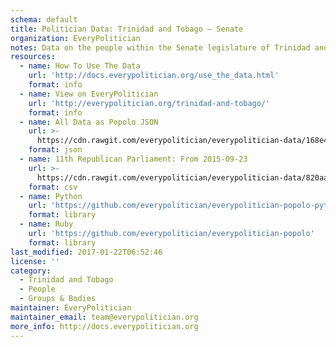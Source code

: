 ```yaml
---
schema: default
title: Politician Data: Trinidad and Tobago — Senate
organization: EveryPolitician
notes: Data on the people within the Senate legislature of Trinidad and Tobago.
resources:
  - name: How To Use The Data
    url: 'http://docs.everypolitician.org/use_the_data.html'
    format: info
  - name: View on EveryPolitician
    url: 'http://everypolitician.org/trinidad-and-tobago/'
    format: info
  - name: All Data as Popolo JSON
    url: >-
      https://cdn.rawgit.com/everypolitician/everypolitician-data/168e40cf2ef69d3208618df9ee2083e99316486b/data/Trinidad_and_Tobago/Senate/ep-popolo-v1.0.json
    format: json
  - name: 11th Republican Parliament: From 2015-09-23
    url: >-
      https://cdn.rawgit.com/everypolitician/everypolitician-data/820aa9fe5cbbe33103d15f2de1d4075243245252/data/Trinidad_and_Tobago/Senate/term-11.csv
    format: csv
  - name: Python
    url: 'https://github.com/everypolitician/everypolitician-popolo-python'
    format: library
  - name: Ruby
    url: 'https://github.com/everypolitician/everypolitician-popolo'
    format: library
last_modified: 2017-01-22T06:52:46
license: ''
category:
  - Trinidad and Tobago
  - People
  - Groups & Bodies
maintainer: EveryPolitician
maintainer_email: team@everypolitician.org
more_info: http://docs.everypolitician.org
---
```

